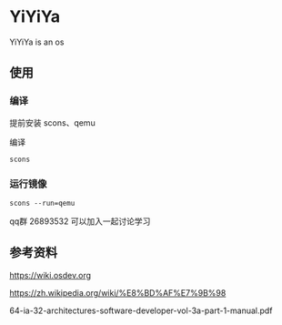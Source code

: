 # YiYiYa
YiYiYa is an os

## 使用

### 编译
提前安装 scons、qemu 

编译

```
scons
```

### 运行镜像

```
scons --run=qemu
```

qq群 26893532 可以加入一起讨论学习


## 参考资料
https://wiki.osdev.org

https://zh.wikipedia.org/wiki/%E8%BD%AF%E7%9B%98

64-ia-32-architectures-software-developer-vol-3a-part-1-manual.pdf
